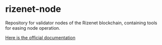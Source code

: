# rizenet-node

Repository for validator nodes of the Rizenet blockchain, containing tools for easing node operation.

[Here is the official documentation](https://docs.rizenet.io/docs/rizenet/Rizenet%20Blockchain/validators)
